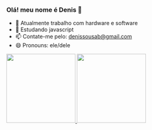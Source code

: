 ### Olá!  meu nome é Denis 👋

- 🔭 Atualmente trabalho com hardware e software
- 🌱 Estudando javascript
- 📫 Contate-me pelo: denissousab@gmail.com
- 😄 Pronouns: ele/dele 
<div>
<a href="http://github.com/thedeniis">
<img height="180em" src="https://github-readme-stats.vercel.app/api?username=thedeniis&show_icons=true&theme=dark&include_all_commits=true&count_private=true"/>
<img height="180em" src="https://github-readme-stats.vercel.app/api/top-langs/?username=thedeniis&layout=compact&langs_count=7&theme=dark"
</div>
